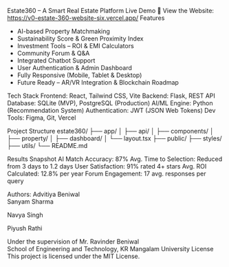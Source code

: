 Estate360 – A Smart Real Estate Platform
Live Demo
🔗 View the Website: https://v0-estate-360-website-six.vercel.app/
Features
- AI-based Property Matchmaking
- Sustainability Score & Green Proximity Index
- Investment Tools – ROI & EMI Calculators
- Community Forum & Q&A
- Integrated Chatbot Support
- User Authentication & Admin Dashboard
- Fully Responsive (Mobile, Tablet & Desktop)
- Future Ready – AR/VR Integration & Blockchain Roadmap
  
Tech Stack
Frontend: React, Tailwind CSS, Vite
Backend: Flask, REST API
Database: SQLite (MVP), PostgreSQL (Production)
AI/ML Engine: Python (Recommendation System)
Authentication: JWT (JSON Web Tokens)
Dev Tools: Figma, Git, Vercel

Project Structure
estate360/
├── app/
│   ├── api/
│   ├── components/
│   ├── property/
│   ├── dashboard/
│   └── layout.tsx
├── public/
├── styles/
├── utils/
└── README.md

Results Snapshot
AI Match Accuracy: 87%
Avg. Time to Selection: Reduced from 3 days to 1.2 days
User Satisfaction: 91% rated 4+ stars
Avg. ROI Calculated: 12.8% per year
Forum Engagement: 17 avg. responses per query

Authors:
Advitiya Beniwal  
Sanyam Sharma

Navya Singh  

Piyush Rathi  

Under the supervision of Mr. Ravinder Beniwal  
School of Engineering and Technology, KR Mangalam University
License
This project is licensed under the MIT License.
